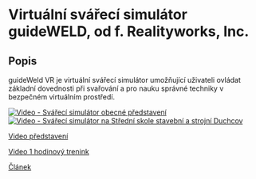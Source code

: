 # Virtuální svářecí simulátor guideWELD, od f. Realityworks, Inc.

## Popis

guideWeld VR je virtuální svářecí simulátor umožňující uživateli ovládat základní dovednosti při svařování a pro nauku správné techniky v bezpečném virtuálním prostředí.

<div align="left">
  <a href="https://www.youtube.com/watch?v=csu4D3M-OHc"><img src="https://user-images.githubusercontent.com/29821749/211520299-1389a1cb-4108-4467-8554-a48b0f25cb8a.png" alt="Video - Svářecí simulátor obecné představení"></a>
</div>

<div align="left">
  <a href="https://youtu.be/T4WxkMblF4s"><img src="https://user-images.githubusercontent.com/29821749/211522612-f06a1806-d5b9-4e40-a18c-f3dd238dc428.png" alt="Video - Svářecí simulátor na Střední skole stavební a strojní Duchcov"></a>
</div>


[Video představení](https://www.youtube.com/watch?v=csu4D3M-OHc)

[Video 1 hodinový trenink](https://www.youtube.com/watch?v=LGfzMC0EhIY)

[Článek](https://www.mmspektrum.com/clanek/virtualni-svarovani-simulatory-pro-vyuku)

